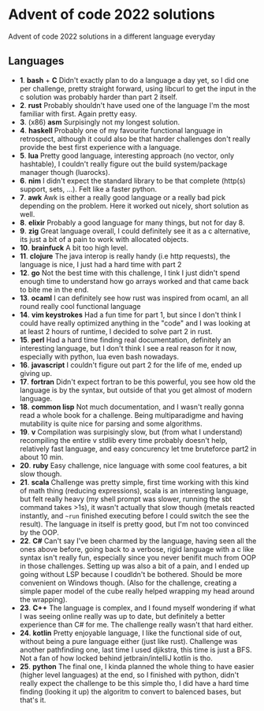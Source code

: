 # Advent of code 2022 solutions

Advent of code 2022 solutions in a different language everyday

## Languages

- **1**. **bash** + **C** Didn't exactly plan to do a language a day yet, so I did one per challenge, pretty straight forward, using libcurl to get the input in the c solution was probably harder than part 2 itself.
- **2**. **rust** Probably shouldn't have used one of the language I'm the most familiar with first. Again pretty easy.
- **3**. (x86) **asm** Surpisingly not my longest solution.
- **4**. **haskell** Probably one of my favourite functional language in retrospect, although it could also be that harder challenges don't really provide the best first experience with a language.
- **5**. **lua** Pretty good language, interesting approach (no vector, only hashtable), I couldn't really figure out the build system/package manager though (luarocks).
- **6**. **nim** I didn't expect the standard library to be that complete (http(s) support, sets, ...). Felt like a faster python.
- **7**. **awk** Awk is either a really good language or a really bad pick depending on the problem. Here it worked out nicely, short solution as well.
- **8**. **elixir** Probably a good language for many things, but not for day 8.
- **9**. **zig** Great language overall, I could definitely see it as a c alternative, its just a bit of a pain to work with allocated objects.
- **10**. **brainfuck** A bit too high level.
- **11**. **clojure** The java interop is really handy (i.e http requests), the language is nice, I just had a hard time with part 2
- **12**. **go** Not the best time with this challenge, I tink I just didn't spend enough time to understand how go arrays worked and that came back to bite me in the end.
- **13**. **ocaml** I can definitely see how rust was inspired from ocaml, an all round really cool functional language
- **14**. **vim keystrokes** Had a fun time for part 1, but since I don't think I could have really optimized anything in the "code" and I was looking at at least 2 hours of runtime, I decided to solve part 2 in rust.
- **15**. **perl** Had a hard time finding real documentation, definitely an interesting language, but I don't think I see a real reason for it now, especially with python, lua even bash nowadays.
- **16**. **javascript** I couldn't figure out part 2 for the life of me, ended up giving up.
- **17**. **fortran** Didn't expect fortran to be this powerful, you see how old the language is by the syntax, but outside of that you get almost of modern language.
- **18**. **common lisp** Not much documentation, and I wasn't really gonna read a whole book for a challenge. Being multiparadigme and having mutability is quite nice for parsing and some algorithms.
- **19**. **v** Compilation was surpisingly slow, but (from what I understand) recompiling the entire v stdlib every time probably doesn't help, relatively fast language, and easy concurency let tme bruteforce part2 in about 10 min.
- **20**. **ruby** Easy challenge, nice language with some cool features, a bit slow though.
- **21**. **scala** Challenge was pretty simple, first time working with this kind of math thing (reducing expressions), scala is an interesting language, but felt really heavy (my shell prompt was slower, running the sbt command takes >1s), it wasn't actually that slow though (metals reacted instantly, and `~run` finished executing before I could switch the see the result). The language in itself is pretty good, but I'm not too convinced by the OOP.
- **22**. **C#** Can't say I've been charmed by the language, having seen all the ones above before, going back to a verbose, rigid language with a c like syntax isn't really fun, especially since you never benifit much from OOP in those challenges. Setting up was also a bit of a pain, and I ended up going without LSP because I coudldn't be bothered. Should be more convenient on Windows though. (Also for the challenge, creating a simple paper model of the cube really helped wrapping my head around the wrapping).
- **23**. **C++** The language is complex, and I found myself wondering if what I was seeing online really was up to date, but definitely a better experience than C# for me. The challenge really wasn't that hard either.
- **24**. **kotlin** Pretty enjoyable language, I like the functional side of out, without being a pure language either (just like rust). Challenge was another pathfinding one, last time I used djikstra, this time is just a BFS. Not a fan of how locked behind jetbrain/intelliJ kotlin is tho.
- **25**. **python** The final one, I kinda planned the whole thing to have easier (higher level languages) at the end, so I finished with python, didn't really expect the challenge to be this simple tho, I did have a hard time finding (looking it up) the algoritm to convert to balenced bases, but that's it.

